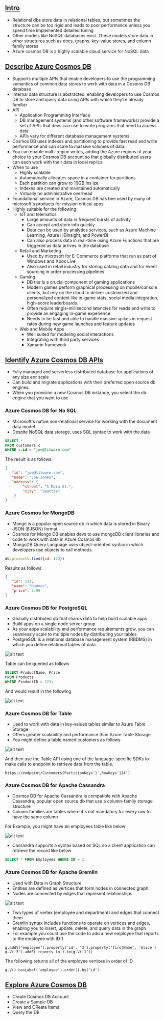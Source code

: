 ## [Intro](https://learn.microsoft.com/en-us/training/modules/explore-non-relational-data-stores-azure/1-introduction)
- Relational dbs store data in relational tables, but sometimes the structure can be too rigid and leads to poor performance unless you spend time implemented detailed tuning
- Other models like NoSQL databases exist. These models store data in other structures such as docs, graphs, key-value stores, and column family stores
- Azure cosmos DB is a highly scalable cloud service for NoSQL data

## [Describe Azure Cosmos DB](https://learn.microsoft.com/en-us/training/modules/explore-non-relational-data-stores-azure/2-describe-azure-cosmos-db)
- Supports multiple APIs that enable developers to use the programming semantics of common data stores to work with data in a Cosmos DB database
- Internal data structure is abstracted, enabling developers to use Cosmos DB to store and query data using APIs with which they're already familiar
- API 
    - Application Programming Interface
    - DB management systems (and other software frameworks) provide a set of APIs that devs can use to write programs that need to access data
    - APIs vary for different database management systems
- Cosmos DB uses indexes and partitioning to provide fast read and write performance and can scale to massive volumes of data. 
- You can enable multi-region writes, adding the Azure regions of your choice to your Cosmos DB account so that globally distributed users can each work with their data in local replica
- When to use
    - Highly scalable
    - Automatically allocates space in a container for partitions
    - Each partition can grow to 10GB ins ize
    - Indexes are created and maintained automatically
    - Virtually no administrative overhead
- Foundational service in Azure, Cosmos DB has bee used by many of microsoft's products for mission critical apps
- Highly suitable for the following
    - IoT and telematics
        - Large amounts of data in frequent bursts of activity
        - Can accept and store info quickly
        - Data can be used by analytics services, such as Azure Machine Learning, Azure HDInsight, and PowerBI
        - Can also process data in real-time using Azure Functions that are triggered as data arrives in the database
    - Retail and Marketing
        - Used by microsoft for E-Commerce platforms that run as part of Windows and Xbox Live
        - Also used in retail industry for storing catalog data and for event sourcing in order processing pipelines
    - Gaming
        - DB tier is a crucial component of gaming applications
        - Modern games perform graphical processing on mobile/console clients, but rely on the cloud to deliver customized and personalized content like in-game stats, social media integration, high-score leaderboards.
        - Often require single-millisecond latencies for reads and write to provide an engaging in-game experience.
        - Needs to be fast and able to handle massive spikes in request rates during new game launches and feature updates
    - Web and Mobile Apps
        - Well suited for modeling social interactions
        - Integrating with third party services
        - Xamarin framework 


## [Identify Azure Cosmos DB APIs](https://learn.microsoft.com/en-us/training/modules/explore-non-relational-data-stores-azure/3-cosmos-db-apis)
- Fully managed and serverless distributed database for applications of any size eor scale
- Can build and migrate applications with their preferred open source db engines.
- When you provision a new Cosmos DB instance, you select the db engine that you want to use

### Azure Cosmos DB for No SQL
- Microsoft's native non-relational service for working with the document data model
- Despite NoSQL data storage, uses SQL syntax to work with the data

```sql
SELECT *
FROM customers c
WHERE c.id = "joe@litware.com"
```

The result is as follows:

```json
{
   "id": "joe@litware.com",
   "name": "Joe Jones",
   "address": {
        "street": "1 Main St.",
        "city": "Seattle"
    }
}
```

### Azure Cosmos for MongoDB
- Mongo is a popular open source db in which data is stored in Binary JSON (BJSON) format. 
- Cosmos for Mongo DB enables devs to use mongoDB client libraries and code to work with data in Azure Cosmos db
- MongoDB Query Language uses object-oriented syntax in which developers use objects to call methods.

```js
db.products.find({id: 123})
```

Results as follows:

```json
{
   "id": 123,
   "name": "Hammer",
   "price": 2.99
}
```

### Azure Cosmos DB for PostgreSQL
- Globally distributed db that shards data to help build scalable apps
- Build apps on a single node server group
- As your apps scalability and performance requirements grow, you can seamlessly scale to multiple nodes by distributing your tables
- PostgreSQL is a relational database management system (RBDMS) in which you define relational tables of data.

![alt text](image-16.png)

Table can be queried as follows

```sql
SELECT ProductName, Price 
FROM Products
WHERE ProductID = 123;
```

And would result in the following

![alt text](image-17.png)


### Azure Cosmos DB for Table
- Used to work with data in key-values tables similar to Azure Table Storage
- Offers greater scalability and performance than Azure Table Storage
- You might define a table named customers as follows

![alt text](image-18.png)

And then use the Table API using one of the language-specific SDKs to make calls to endpoint to retrieve data from the table.

```
https://endpoint/Customers(PartitionKey='1',RowKey='124')
```

### Azure Cosmos DB for Apache Cassandra
- Cosmos DB for Apache Cassandra is compatible with Apache Cassandra, popular open source db that use a column-family storage structure
- Column families are tables where it's not mandatory for every row to have the same column

For Example, you might have an employees table like below

![alt text](image-19.png)


- Cassandra supports a syntax based on SQL so a client application can retrieve the record like below

```sql
SELECT * FROM Employees WHERE ID = 2
```


### Azure Cosmos DB for Apache Gremlin
- Used with Data in Graph Structure
- Entities are defined as vertices that form nodes in connected graph
- Nodes are connected by edges that represent relationships

![alt text](image-20.png)

- Two types of vertex (employee and department) and edges that connect them
- Gremlin syntax includes functions to operate on vertices and edges, enabling you to insert, update, delete, and query data in the graph
- For example you could use the code to add a new employee that reports to the employee with ID 1

```
g.addV('employee').property('id', '3').property('firstName', 'Alice')
g.V('3').addE('reports to').to(g.V('1'))
```

The following returns all of the employee vertices in order of ID

```
g.V().hasLabel('employee').order().by('id')
```

## [Explore Azure Cosmos DB](https://learn.microsoft.com/en-us/training/modules/explore-non-relational-data-stores-azure/4-exercise-explore-cosmos-db)
- Create Cosmos DB Account
- Create a Sample DB
- View and CReate Items
- Query the DB
